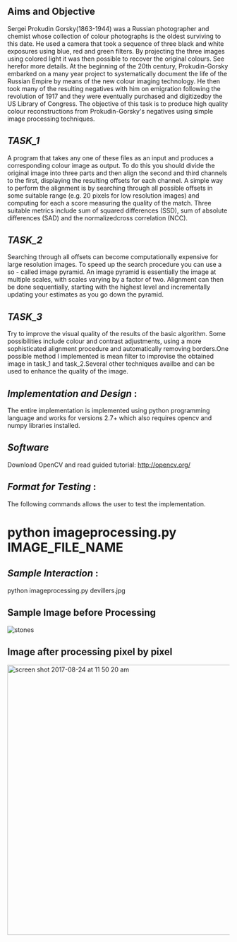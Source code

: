 ## Aims and Objective
Sergei  Prokudin Gorsky(1863-1944)  was  a  Russian  photographer  and  chemist  whose 
collection of colour photographs is the oldest surviving to this date. 
He used a camera that took a sequence of three black and white exposures using blue, red and green filters. By projecting 
the three images using colored light it was then possible to recover the original colours. See herefor more details. At the beginning of the 20th century, Prokudin-Gorsky embarked on a many year project to systematically document the life of the Russian Empire by means of the new  colour  imaging  technology.  He  then  took  many  of  the  resulting  negatives  with  him  on 
emigration following the revolution of 1917 and they were eventually purchased and digitizedby the US Library of Congress. 
The  objective  of  this  task  is  to  produce  high  quality  colour  reconstructions  from Prokudin-Gorsky's negatives using simple image processing techniques. 

## _TASK_1_
A program that takes any one of these files as an input and produces a corresponding colour image as output. To do this you should divide the original image into three parts and then align the second and third channels to the first, displaying the 
resulting offsets for each channel. 
A  simple  way  to  perform  the  alignment  is  by  searching  through  all  possible  offsets  in  some suitable  range  (e.g.  20  pixels  for  low  resolution  images)  and  computing  for  each  a  score measuring the quality of the match. Three suitable metrics include sum of squared differences (SSD), sum of absolute differences (SAD) and the normalizedcross correlation (NCC). 

## _TASK_2_
Searching  through  all  offsets  can  become  computationally  expensive  for  large  resolution images. To speed up the search procedure you can use a so - called image pyramid. An image pyramid  is  essentially  the  image  at  multiple  scales,  with scales  varying  by  a  factor  of  two. Alignment  can  then  be  done  sequentially,  starting  with  the  highest  level  and  incrementally updating your estimates as you go down the pyramid. 
## _TASK_3_
Try  to  improve  the  visual  quality  of  the  results  of  the  basic  algorithm.  Some  possibilities include colour and contrast adjustments, using a more sophisticated alignment procedure and automatically removing borders.One possible method I implemented is mean filter to improvise the obtained image in task_1 and task_2.Several other techniques availbe and can be used to enhance the quality of the image.

## _Implementation and Design_ : 
The entire implementation is implemented using python programming language and works for versions 2.7+ which also requires opencv and numpy libraries installed.

## _Software_
Download OpenCV and read guided tutorial: http://opencv.org/

## _Format for Testing_ : 
The following commands allows the user to test the implementation.
# python imageprocessing.py IMAGE_FILE_NAME
## _Sample Interaction_ :
python imageprocessing.py devillers.jpg 



## Sample Image before Processing
![stones](https://user-images.githubusercontent.com/26761582/29645709-a9f7cb36-88c2-11e7-888d-1d191b60e43a.jpg)

## Image after processing pixel by pixel

<img width="612" alt="screen shot 2017-08-24 at 11 50 20 am" src="https://user-images.githubusercontent.com/26761582/29645801-0dbef004-88c3-11e7-9806-a20932af4714.png">



